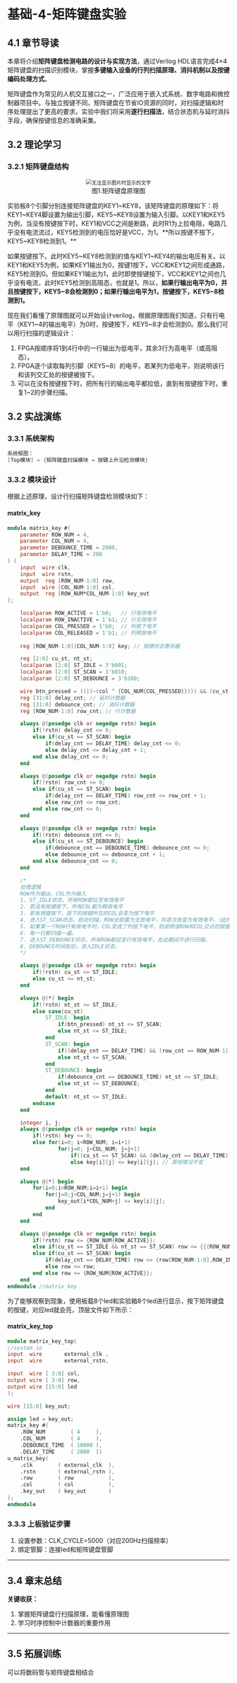 # 基础-4-矩阵键盘实验

## 4.1 章节导读
本章将介绍**矩阵键盘检测电路的设计与实现方法**，通过Verilog HDL语言完成4×4矩阵键盘的扫描识别模块，掌握**多键输入设备的行列扫描原理、消抖机制以及按键编码处理方式**。

矩阵键盘作为常见的人机交互接口之一，广泛应用于嵌入式系统、数字电路和微控制器项目中。与独立按键不同，矩阵键盘在节省IO资源的同时，对扫描逻辑和时序处理提出了更高的要求。实验中我们将采用**逐行扫描法**，结合状态机与延时消抖手段，确保按键信息的准确采集。


## 3.2 理论学习
### 3.2.1 矩阵键盘结构
<div>           <!--块级封装-->
    <center>    <!--将图片和文字居中-->
    <img src="../images/1.png"
         alt="无法显示图片时显示的文字"
         style="zoom:80%"/>
    <br>        <!--换行-->
    图1.矩阵键盘原理图 <!--标题-->
    </center>
</div>

实验板8个引脚分别连接矩阵键盘的KEY1~KEY8，该矩阵键盘的原理如下：将KEY1~KEY4脚设置为输出引脚，KEY5~KEY8设置为输入引脚。以KEY1和KEY5为例，当没有按键按下时，KEY1和VCC之间是断路，此时R1为上拉电阻，电路几乎没有电流流过，KEY5检测到的电压恰好是VCC，为1。**所以按键不按下，KEY5~KEY8检测到1。**

如果按键按下。此时KEY5~KEY8检测到的值与KEY1~KEY4的输出电压有关。以KEY1和KEY5为例，如果KEY1输出为0，按键1按下，VCC和KEY1之间形成通路，KEY5检测到0。但如果KEY1输出为1，此时即使按键按下，VCC和KEY1之间也几乎没有电流，此时KEY5检测到高阻态，也就是1。所以，**如果行输出电平为0，并且按键按下，KEY5~8会检测到0；如果行输出电平为1，按键按下，KEY5~8检测到1。**

现在我们看懂了原理图就可以开始设计verilog，根据原理图我们知道，只有行电平（KEY1~4的输出电平）为0时，按键按下，KEY5~8才会检测到0。那么我们可以用行扫描的逻辑设计：

1. FPGA按顺序将1到4行中的一行输出为低电平，其余3行为高电平（或高阻态）。
2. FPGA逐个读取每列引脚（KEY5~8）的电平，若某列为低电平，则说明该行和该列交汇处的按键被按下。
3. 可以在没有按键按下时，把所有行的输出电平都拉低，直到有按键按下时，重复1~2的步骤扫描。


## 3.2 实战演练
### 3.3.1 系统架构
``` verilog
系统框图：
[Top模块] = {矩阵键盘扫描模块 → 按键上升沿检测模块}
```

### 3.3.2 模块设计

根据上述原理，设计行扫描矩阵键盘检测模块如下：

#### matrix_key
```verilog
module matrix_key #(
    parameter ROW_NUM = 4,
    parameter COL_NUM = 4,
    parameter DEBOUNCE_TIME = 2000,
    parameter DELAY_TIME = 200
) (
    input  wire clk,
    input  wire rstn,
    output  reg [ROW_NUM-1:0] row,
    input  wire [COL_NUM-1:0] col,
    output  reg [ROW_NUM*COL_NUM-1:0] key_out
);

    localparam ROW_ACTIVE = 1'b0;   // 行有效电平
    localparam ROW_INACTIVE = 1'b1; // 行无效电平
    localparam COL_PRESSED = 1'b0;  // 列按下电平
    localparam COL_RELEASED = 1'b1; // 列释放电平
    
    reg [ROW_NUM-1:0][COL_NUM-1:0] key; // 按键状态寄存器

    reg [2:0] cu_st, nt_st;
    localparam [2:0] ST_IDLE = 3'b001;
    localparam [2:0] ST_SCAN = 3'b010;
    localparam [2:0] ST_DEBOUNCE = 3'b100;

    wire btn_pressed = ((|(~(col ^ {COL_NUM{COL_PRESSED}}))) && (cu_st == ST_IDLE)) || (key_out != 0); // 只要有一个按键按下，btn_pressed为1
    reg [31:0] delay_cnt; // 延时计数器
    reg [31:0] debounce_cnt; // 消抖计数器
    reg [ROW_NUM-1:0] row_cnt; // 行计数器

    always @(posedge clk or negedge rstn) begin
        if(!rstn) delay_cnt <= 0;
        else if(cu_st == ST_SCAN) begin
            if(delay_cnt == DELAY_TIME) delay_cnt <= 0;
            else delay_cnt <= delay_cnt + 1;
        end else delay_cnt <= 0;
    end

    always @(posedge clk or negedge rstn) begin
        if(!rstn) row_cnt <= 0;
        else if(cu_st == ST_SCAN) begin
            if(delay_cnt == DELAY_TIME) row_cnt <= row_cnt + 1;
            else row_cnt <= row_cnt;
        end else row_cnt <= 0;
    end

    always @(posedge clk or negedge rstn) begin
        if(!rstn) debounce_cnt <= 0;
        else if(cu_st == ST_DEBOUNCE) begin
            if(debounce_cnt == DEBOUNCE_TIME) debounce_cnt <= 0;
            else debounce_cnt <= debounce_cnt + 1;
        end else debounce_cnt <= 0;
    end

    /*
    处理逻辑
    ROW作为输出，COL作为输入
    1. ST_IDLE状态，所有ROW都拉至有效电平
    2. 若没有按键按下，所有COL都为释放电平
    3. 若有按键按下，按下的按键所在的COL会变为按下电平
    4. 进入ST_SCAN状态，启动扫描，ROW全部置为无效电平，并逐次改变为有效电平。（此时，COL会都变成列释放电平）
    5. 如果某一个ROW行有效电平时，COL变成了列按下电平，则说明该ROW和COL交点的按键被按下
    6. 每一行都扫描一遍。
    7. 进入ST_DEBOUNCE状态，所有ROW都拉至行有效电平，在此期间不进行扫描。
    8. DEBOUNCE时间到后，进入IDLE状态。
    */

    always @(posedge clk or negedge rstn) begin
        if(!rstn) cu_st <= ST_IDLE;
        else cu_st <= nt_st;
    end

    always @(*) begin
        if(!rstn) nt_st <= ST_IDLE;
        else case(cu_st)
            ST_IDLE: begin
                if(btn_pressed) nt_st <= ST_SCAN;
                else nt_st <= ST_IDLE;
            end
            ST_SCAN: begin
                if((delay_cnt == DELAY_TIME) && (row_cnt == ROW_NUM-1)) nt_st <= ST_DEBOUNCE;
                else nt_st <= ST_SCAN;
            end
            ST_DEBOUNCE: begin
                if(debounce_cnt == DEBOUNCE_TIME) nt_st <= ST_IDLE;
                else nt_st <= ST_DEBOUNCE;
            end
            default: nt_st <= ST_IDLE;
        endcase
    end

    integer i, j;
    always @(posedge clk or negedge rstn) begin
        if(!rstn) key <= 0;
        else for(i=0; i<ROW_NUM; i=i+1) 
                for(j=0; j<COL_NUM; j=j+1)
                    if((cu_st == ST_SCAN) && (delay_cnt == DELAY_TIME) && (row_cnt == i)) key[i][j] <= (col[j] == COL_PRESSED)?(1'b1):(1'b0);
                    else key[i][j] <= key[i][j]; // 其他情况不变
    end

    always @(*) begin
        for(i=0;i<ROW_NUM;i=i+1) begin
            for(j=0;j<COL_NUM;j=j+1) begin
                key_out[i*COL_NUM+j] <= key[i][j];
            end
        end
    end

    always @(posedge clk or negedge rstn) begin
        if(!rstn) row <= {ROW_NUM{ROW_ACTIVE}};
        else if(cu_st == ST_IDLE && nt_st == ST_SCAN) row <= {{(ROW_NUM-1){ROW_INACTIVE}}, ROW_ACTIVE};
        else if(cu_st == ST_SCAN) begin
            if(delay_cnt == DELAY_TIME) row <= {row[ROW_NUM-1:0],ROW_INACTIVE};
            else row <= row;
        end else row <= {ROW_NUM{ROW_ACTIVE}};
    end
endmodule //matrix_key
```

为了能够观察到现象，使用板载8个led和实验箱8个led进行显示，按下矩阵键盘的按键，对应led就会亮，顶层文件如下所示：

#### matrix_key_top

```verilog
module matrix_key_top(
//system io
input  wire       external_clk ,
input  wire       external_rstn,

input  wire [ 3:0] col,
output wire [ 3:0] row,
output wire [15:0] led
);

wire [15:0] key_out;

assign led = key_out;
matrix_key #(
	.ROW_NUM       	( 4     ),
	.COL_NUM       	( 4     ),
	.DEBOUNCE_TIME 	( 10000 ),
	.DELAY_TIME    	( 2000  ))
u_matrix_key(
	.clk     	( external_clk  ),
	.rstn    	( external_rstn ),
	.row     	( row           ),
	.col     	( col           ),
	.key_out 	( key_out       )
);
endmodule
```

### 3.3.3 上板验证步骤
1. 设置参数：CLK_CYCLE=5000（对应200Hz扫描频率）
2. 绑定管脚：连接led和矩阵键盘管脚

---

## 3.4 章末总结
**关键收获：**
1. 掌握矩阵键盘行扫描原理，能看懂原理图
3. 学习时序控制中计数器的重要作用

---

## 3.5 拓展训练

可以将数码管与矩阵键盘相结合